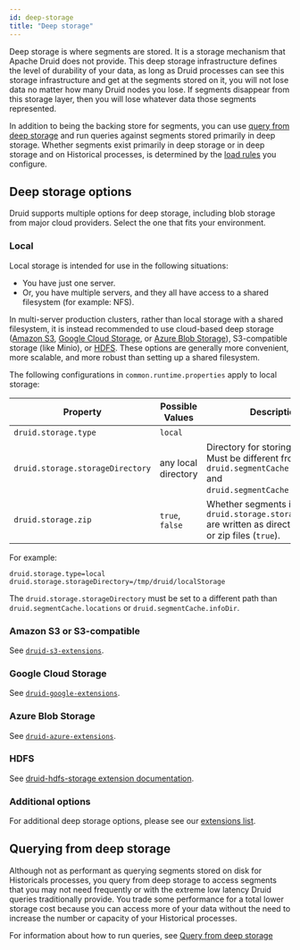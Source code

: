 ```yaml
---
id: deep-storage
title: "Deep storage"
---
```


<!--
  ~ Licensed to the Apache Software Foundation (ASF) under one
  ~ or more contributor license agreements.  See the NOTICE file
  ~ distributed with this work for additional information
  ~ regarding copyright ownership.  The ASF licenses this file
  ~ to you under the Apache License, Version 2.0 (the
  ~ "License"); you may not use this file except in compliance
  ~ with the License.  You may obtain a copy of the License at
  ~
  ~   http://www.apache.org/licenses/LICENSE-2.0
  ~
  ~ Unless required by applicable law or agreed to in writing,
  ~ software distributed under the License is distributed on an
  ~ "AS IS" BASIS, WITHOUT WARRANTIES OR CONDITIONS OF ANY
  ~ KIND, either express or implied.  See the License for the
  ~ specific language governing permissions and limitations
  ~ under the License.
  -->


Deep storage is where segments are stored.  It is a storage mechanism that Apache Druid does not provide.  This deep storage infrastructure defines the level of durability of your data, as long as Druid processes can see this storage infrastructure and get at the segments stored on it, you will not lose data no matter how many Druid nodes you lose.  If segments disappear from this storage layer, then you will lose whatever data those segments represented.

In addition to being the backing store for segments, you can use  [query from deep storage](#querying-from-deep-storage) and run queries against segments stored primarily in deep storage. Whether segments exist primarily in deep storage or in deep storage and on Historical processes, is determined by the [load rules](../operations/rule-configuration.md#load-rules) you configure.

## Deep storage options

Druid supports multiple options for deep storage, including blob storage from major cloud providers. Select the one that fits your environment.

### Local

Local storage is intended for use in the following situations:

- You have just one server.
- Or, you have multiple servers, and they all have access to a shared filesystem (for example: NFS).

In multi-server production clusters, rather than local storage with a shared filesystem, it is instead recommended to
use cloud-based deep storage ([Amazon S3](#amazon-s3-or-s3-compatible), [Google Cloud Storage](#google-cloud-storage),
or [Azure Blob Storage](#azure-blob-storage)), S3-compatible storage (like Minio), or [HDFS](#hdfs). These options are
generally more convenient, more scalable, and more robust than setting up a shared filesystem.

The following configurations in `common.runtime.properties` apply to local storage:

|Property|Possible Values|Description|Default|
|--------|---------------|-----------|-------|
|`druid.storage.type`|`local`||Must be set.|
|`druid.storage.storageDirectory`|any local directory|Directory for storing segments. Must be different from `druid.segmentCache.locations` and `druid.segmentCache.infoDir`.|`/tmp/druid/localStorage`|
|`druid.storage.zip`|`true`, `false`|Whether segments in `druid.storage.storageDirectory` are written as directories (`false`) or zip files (`true`).|`false`|

For example:

```
druid.storage.type=local
druid.storage.storageDirectory=/tmp/druid/localStorage
```

The `druid.storage.storageDirectory` must be set to a different path than `druid.segmentCache.locations` or
`druid.segmentCache.infoDir`.

### Amazon S3 or S3-compatible

See [`druid-s3-extensions`](../development/extensions-core/s3.md).

### Google Cloud Storage

See [`druid-google-extensions`](../development/extensions-core/google.md).

### Azure Blob Storage

See [`druid-azure-extensions`](../development/extensions-core/azure.md).

### HDFS

See [druid-hdfs-storage extension documentation](../development/extensions-core/hdfs.md).

### Additional options

For additional deep storage options, please see our [extensions list](../configuration/extensions.md).

## Querying from deep storage

Although not as performant as querying segments stored on disk for Historicals processes, you query from deep storage to access segments that you may not need frequently or with the extreme low latency Druid queries traditionally provide. You trade some performance for a total lower storage cost because you can access more of your data without the need to increase the number or capacity of your Historical processes.

For information about how to run queries, see [Query from deep storage](../querying/query-from-deep-storage.md)
